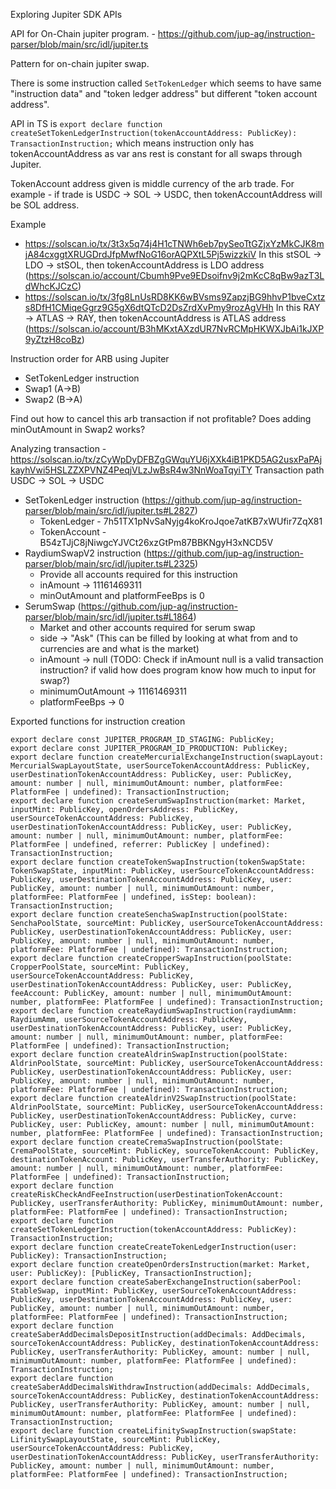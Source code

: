 Exploring Jupiter SDK APIs

API for On-Chain jupiter program. - https://github.com/jup-ag/instruction-parser/blob/main/src/idl/jupiter.ts

Pattern for on-chain jupiter swap.

There is some instruction called `SetTokenLedger` which seems to have same "instruction data" and "token ledger address" but different "token account address". 

API in TS is `export declare function createSetTokenLedgerInstruction(tokenAccountAddress: PublicKey): TransactionInstruction;` which means instruction only has tokenAccountAddress as var ans rest is constant for all swaps through Jupiter.

TokenAccount address given is middle currency of the arb trade. For example - if trade is USDC -> SOL -> USDC, then tokenAccountAddress will be SOL address.

Example 
- https://solscan.io/tx/3t3x5q74j4H1cTNWh6eb7pySeoTtGZjxYzMkCJK8mjA84cxggtXRUGDrdJfpMwfNoG16orAQPXtL5Pj5wizzkiV
In this stSOL -> LDO -> stSOL, then tokenAccountAddress is LDO address (https://solscan.io/account/Cbumh9Pve9EDsoifnv9j2mKcC8qBw9azT3LdWhcKJCzC)
- https://solscan.io/tx/3fg8LnUsRD8KK6wBVsms9ZapzjBG9hhvP1bveCxtzs8DfH1CMiqeGgrz9G5gX6dtQTcD2DsZrdXvPmy9rozAgVHh
In this RAY -> ATLAS -> RAY, then tokenAccountAddress is ATLAS address (https://solscan.io/account/B3hMKxtAXzdUR7NvRCMpHKWXJbAi1kJXP9yZtzH8coBz)


Instruction order for ARB using Jupiter

- SetTokenLedger instruction
- Swap1 (A->B)
- Swap2 (B->A)

Find out how to cancel this arb transaction if not profitable? Does adding minOutAmount in Swap2 works? 


Analyzing transaction - https://solscan.io/tx/zCyWpDyDFBZgGWquYU6jXXk4iB1PKD5AG2usxPaPAjkayhVwi5HSLZZXPVNZ4PeqjVLzJwBsR4w3NnWoaTqyiTY
Transaction path USDC -> SOL -> USDC
- SetTokenLedger instruction (https://github.com/jup-ag/instruction-parser/blob/main/src/idl/jupiter.ts#L2827)
  - TokenLedger - 7h51TX1pNvSaNyjg4koKroJqoe7atKB7xWUfir7ZqX81
  - TokenAccount - B54zTJjC8jNiwgcYJVCt26xzGtPm87BBKNgyH3xNCD5V
- RaydiumSwapV2 instruction (https://github.com/jup-ag/instruction-parser/blob/main/src/idl/jupiter.ts#L2325)
  - Provide all accounts required for this instruction
  - inAmount -> 11161469311
  - minOutAmount and platformFeeBps is 0
- SerumSwap (https://github.com/jup-ag/instruction-parser/blob/main/src/idl/jupiter.ts#L1864)
  -  Market and other accounts required for serum swap
  -  side -> "Ask" (This can be filled by looking at what from and to currencies are and what is the market)
  -  inAmount -> null (TODO: Check if inAmount null is a valid transaction instruction? if valid how does program know how much to input for swap?)
  -  minimumOutAmount -> 11161469311
  -  platformFeeBps -> 0

Exported functions for instruction creation
```
export declare const JUPITER_PROGRAM_ID_STAGING: PublicKey;
export declare const JUPITER_PROGRAM_ID_PRODUCTION: PublicKey;
export declare function createMercurialExchangeInstruction(swapLayout: MercurialSwapLayoutState, userSourceTokenAccountAddress: PublicKey, userDestinationTokenAccountAddress: PublicKey, user: PublicKey, amount: number | null, minimumOutAmount: number, platformFee: PlatformFee | undefined): TransactionInstruction;
export declare function createSerumSwapInstruction(market: Market, inputMint: PublicKey, openOrdersAddress: PublicKey, userSourceTokenAccountAddress: PublicKey, userDestinationTokenAccountAddress: PublicKey, user: PublicKey, amount: number | null, minimumOutAmount: number, platformFee: PlatformFee | undefined, referrer: PublicKey | undefined): TransactionInstruction;
export declare function createTokenSwapInstruction(tokenSwapState: TokenSwapState, inputMint: PublicKey, userSourceTokenAccountAddress: PublicKey, userDestinationTokenAccountAddress: PublicKey, user: PublicKey, amount: number | null, minimumOutAmount: number, platformFee: PlatformFee | undefined, isStep: boolean): TransactionInstruction;
export declare function createSenchaSwapInstruction(poolState: SenchaPoolState, sourceMint: PublicKey, userSourceTokenAccountAddress: PublicKey, userDestinationTokenAccountAddress: PublicKey, user: PublicKey, amount: number | null, minimumOutAmount: number, platformFee: PlatformFee | undefined): TransactionInstruction;
export declare function createCropperSwapInstruction(poolState: CropperPoolState, sourceMint: PublicKey, userSourceTokenAccountAddress: PublicKey, userDestinationTokenAccountAddress: PublicKey, user: PublicKey, feeAccount: PublicKey, amount: number | null, minimumOutAmount: number, platformFee: PlatformFee | undefined): TransactionInstruction;
export declare function createRaydiumSwapInstruction(raydiumAmm: RaydiumAmm, userSourceTokenAccountAddress: PublicKey, userDestinationTokenAccountAddress: PublicKey, user: PublicKey, amount: number | null, minimumOutAmount: number, platformFee: PlatformFee | undefined): TransactionInstruction;
export declare function createAldrinSwapInstruction(poolState: AldrinPoolState, sourceMint: PublicKey, userSourceTokenAccountAddress: PublicKey, userDestinationTokenAccountAddress: PublicKey, user: PublicKey, amount: number | null, minimumOutAmount: number, platformFee: PlatformFee | undefined): TransactionInstruction;
export declare function createAldrinV2SwapInstruction(poolState: AldrinPoolState, sourceMint: PublicKey, userSourceTokenAccountAddress: PublicKey, userDestinationTokenAccountAddress: PublicKey, curve: PublicKey, user: PublicKey, amount: number | null, minimumOutAmount: number, platformFee: PlatformFee | undefined): TransactionInstruction;
export declare function createCremaSwapInstruction(poolState: CremaPoolState, sourceMint: PublicKey, sourceTokenAccount: PublicKey, destinationTokenAccount: PublicKey, userTransferAuthority: PublicKey, amount: number | null, minimumOutAmount: number, platformFee: PlatformFee | undefined): TransactionInstruction;
export declare function createRiskCheckAndFeeInstruction(userDestinationTokenAccount: PublicKey, userTransferAuthority: PublicKey, minimumOutAmount: number, platformFee: PlatformFee | undefined): TransactionInstruction;
export declare function createSetTokenLedgerInstruction(tokenAccountAddress: PublicKey): TransactionInstruction;
export declare function createCreateTokenLedgerInstruction(user: PublicKey): TransactionInstruction;
export declare function createOpenOrdersInstruction(market: Market, user: PublicKey): [PublicKey, TransactionInstruction];
export declare function createSaberExchangeInstruction(saberPool: StableSwap, inputMint: PublicKey, userSourceTokenAccountAddress: PublicKey, userDestinationTokenAccountAddress: PublicKey, user: PublicKey, amount: number | null, minimumOutAmount: number, platformFee: PlatformFee | undefined): TransactionInstruction;
export declare function createSaberAddDecimalsDepositInstruction(addDecimals: AddDecimals, sourceTokenAccountAddress: PublicKey, destinationTokenAccountAddress: PublicKey, userTransferAuthority: PublicKey, amount: number | null, minimumOutAmount: number, platformFee: PlatformFee | undefined): TransactionInstruction;
export declare function createSaberAddDecimalsWithdrawInstruction(addDecimals: AddDecimals, sourceTokenAccountAddress: PublicKey, destinationTokenAccountAddress: PublicKey, userTransferAuthority: PublicKey, amount: number | null, minimumOutAmount: number, platformFee: PlatformFee | undefined): TransactionInstruction;
export declare function createLifinitySwapInstruction(swapState: LifinitySwapLayoutState, sourceMint: PublicKey, userSourceTokenAccountAddress: PublicKey, userDestinationTokenAccountAddress: PublicKey, userTransferAuthority: PublicKey, amount: number | null, minimumOutAmount: number, platformFee: PlatformFee | undefined): TransactionInstruction;
```
